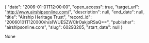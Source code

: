 {
  "date": "2006-01-01T12:00:00", 
  "open_access": true, 
  "target_url": "http://www.airshipsonline.com/", 
  "description": null, 
  "end_date": null, 
  "title": "Airship Heritage Trust", 
  "record_id": "20060101T120000/h/a1WUESZWCIrOakjpRSaQ==", 
  "publisher": "airshipsonline.com", 
  "slug": 60293205, 
  "start_date": null
}

None
